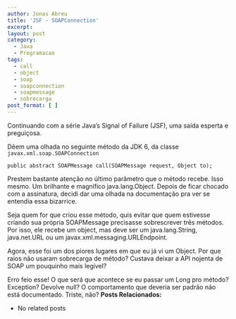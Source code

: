 ```yaml
---
author: Jonas Abreu
title: 'JSF - SOAPConnection'
excerpt:
layout: post
category:
  - Java
  - Programacao
tags:
  - call
  - object
  - soap
  - soapconnection
  - soapmessage
  - sobrecarga
post_format: [ ]
---
```

Continuando com a série Java’s Signal of Failure (JSF), uma saída esperta e preguiçosa.

Dêem uma olhada no seguinte método da JDK 6, da classe `javax.xml.soap.SOAPConnection`

    
    public abstract SOAPMessage call(SOAPMessage request, Object to);
    

Prestem bastante atenção no último parâmetro que o método recebe. Isso mesmo. Um brilhante e magnífico java.lang.Object. Depois de ficar chocado com a assinatura, decidi dar uma olhada na documentação pra ver se entendia essa bizarrice.

Seja quem for que criou esse método, quis evitar que quem estivesse criando sua própria SOAPMessage precisasse sobrescrever três métodos. Por isso, ele recebe um object, mas deve ser um java.lang.String, java.net.URL ou um javax.xml.messaging.URLEndpoint.

Agora, esse foi um dos piores lugares em que eu já vi um Object. Por que raios não usaram sobrecarga de método? Custava deixar a API nojenta de SOAP um pouquinho mais legível? 

Erro feio esse! O que será que acontece se eu passar um Long pro método? Exception? Devolve null? O comportamento que deveria ser padrão não está documentado. Triste, não? 
**Posts Relacionados:** 
*   No related posts

















